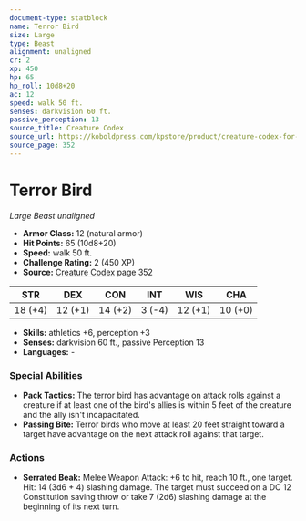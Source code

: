 ```yaml
---
document-type: statblock
name: Terror Bird
size: Large
type: Beast
alignment: unaligned
cr: 2
xp: 450
hp: 65
hp_roll: 10d8+20
ac: 12
speed: walk 50 ft.
senses: darkvision 60 ft. 
passive_perception: 13
source_title: Creature Codex
source_url: https://koboldpress.com/kpstore/product/creature-codex-for-5th-edition-dnd
source_page: 352
---
```


# Terror Bird

*Large* *Beast* *unaligned*

- **Armor Class:** 12 (natural armor)
- **Hit Points:** 65 (10d8+20)
- **Speed:** walk 50 ft.
- **Challenge Rating:** 2 (450 XP)
- **Source:** [Creature Codex](https://koboldpress.com/kpstore/product/creature-codex-for-5th-edition-dnd) page 352

| STR | DEX | CON | INT | WIS | CHA |
| --- | --- | --- | --- | --- | --- |
| 18 (+4) | 12 (+1) | 14 (+2) | 3 (-4) | 12 (+1) | 10 (+0) |

- **Skills:** athletics +6, perception +3
- **Senses:** darkvision 60 ft., passive Perception 13
- **Languages:** -

### Special Abilities

- **Pack Tactics:** The terror bird has advantage on attack rolls against a creature if at least one of the bird's allies is within 5 feet of the creature and the ally isn't incapacitated.
- **Passing Bite:** Terror birds who move at least 20 feet straight toward a target have advantage on the next attack roll against that target.

### Actions

- **Serrated Beak:** Melee Weapon Attack: +6 to hit, reach 10 ft., one target. Hit: 14 (3d6 + 4) slashing damage. The target must succeed on a DC 12 Constitution saving throw or take 7 (2d6) slashing damage at the beginning of its next turn.
